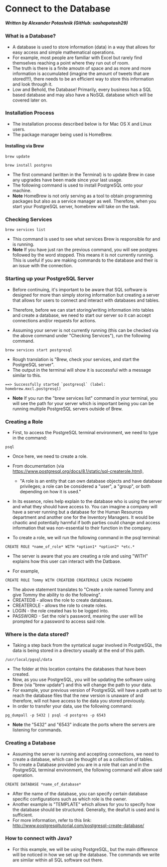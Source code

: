 # Connect to the Database
##### Written by Alexander Potashnik (GitHub: sashapotash29)


### What is a Database?

- A database is used to store information (data) in a way that allows for easy access and simple mathematical operations.
- For example, most people are familiar with Excel but rarely find themselves reaching a point where they run out of room.
- The truth is there is a finite amoutn of space and as more and more information is accumulated      (imagine the amount of tweets that are stored!!!), there needs to be an efficient way to store this information and look through it. 
- Low and Behold, the Database! Primarily, every business has a SQL based database and may also have a NoSQL database which will be covered later on.

### Installation Process

- The installation process described below is for Mac OS X and Linux users.
- The package manager being used is HomeBrew.

#### Installing via Brew
```
brew update

brew install postgres

```
- The first command (written in the Terminal) is to update Brew in case any upgrades have been made since your last usage.
- The following command is used to install PostgreSQL onto your machine.
- **Note** HomeBrew is not only serving as a tool to obtain programming packages but also as a service manager as well. Therefore, when you start your PostgreSQL server, homebrew will take on the task.

### Checking Services
```
brew services list
```

- This command is used to see what services Brew is responsible for and is running.
- **Note** If you have just ran the previous command, you will see postgres followed by the word stopped. This means it is not currently running. This is useful if you are making commands to the database and their is an issue with the connection.


### Starting up your PostgreSQL Server

- Before continuing, it's important to be aware that SQL software is designed for more than simply storing information but creating a server that allows for users to connect and interact with databases and tables.
- Therefore, before we can start storing/writing information into tables and create a database, we need to start our server so it can accept connections and/or requests for actions.

- Assuming your server is not currently running (this can be checked via the above command under "Checking Services"), run the following command.

```
brew services start postgresql
```
- Rough translation is "Brew, check your services, and start the PostgreSQL server".
- The output in the terminal will show it is successful with a message similar to this.
```
==> Successfully started `postgresql` (label: homebrew.mxcl.postgresql)
```
- **Note** If you run the "brew services list" command in your terminal, you will see the path for your server which is important being you can be running multiple PostgreSQL servers outside of Brew.

### Creating a Role
- First, to access the PostgreSQL terminal environment, we need to type in the command:
```
psql
```
- Once here, we need to create a role. 
- From documentation (via https://www.postgresql.org/docs/8.1/static/sql-createrole.html),
	- "A role is an entity that can own database objects and have database privileges; a role can be considered a "user", a "group", or both depending on how it is used."
- In its essence, roles help explain to the database who is using the server and what they should have access to. You can imagine a company will have a server running but a database for the Human Resources department and another one for the Inventory Managers. It would be chaotic and potentially harmful if both parties could change and access information that was non-essential to their function in the company.

- To create a role, we will run the following command in the psql terminal:
```
CREATE ROLE *name_of_role* WITH *option1* *option2* *etc.*
```
- The server is aware that you are creating a role and using "WITH" explains how this user can interact with the Datbase.

- For example, 
```
CREATE ROLE Tommy WITH CREATEDB CREATEROLE LOGIN PASSWORD
```
- The above statement translates to "Create a role named Tommy and give Tommy the ability to do the following".
- CREATEDB - allows the role to create databases.
- CREATEROLE - allows the role to create roles.
- LOGIN - the role created has to be logged into.
- PASSWORD - Set the role's password, meaning the user will be prompted for a password to access said role.

### Where is the data stored?

- Taking a step back from the syntatical sugar involved in PostgreSQL, the data is being stored in a directory usually at the end of this path.
```
/usr/local/pgsql/data
```
- The folder at this location contains the databases that have been created.
- Now, as you use PostgreSQL, you will be updating the software using Brew (via "brew update") and this will change the path to your data.
- For example, your previous version of PostgreSQL will have a path set to reach the database files that the new version is unaware of and therefore, will not have access to the data you stored previously.
- In order to transfer your data, use the following command:
```
pg_dumpall -p 5432 | psql -d postgres -p 6543
```
- **Note** the "5432" and "6543" indicate the ports where the servers are listening for commands. 

### Creating a Database

- Assuming the server is running and accepting connections, we need to create a database, which can be thought of as a collection of tables.
- To create a Database provided you are in a role that can and in the PostgreSQL terminal environment, the following command will allow said operation.
```
CREATE DATABASE *name_of_database*
```
- After the name of the database, you can specify certain database specific configurations such as which role is the owner.
- Another example is "TEMPLATE" which allows for you to specify how the database should be structured. Generally, the deafult is used and is sufficient.
- For more information, refer to this link: http://www.postgresqltutorial.com/postgresql-create-database/




### How to connect with Java?

- For this example, we will be using PostgreSQL, but the main difference will be noticed in how we set up the database. The commands we write are similar within all SQL software out there.
